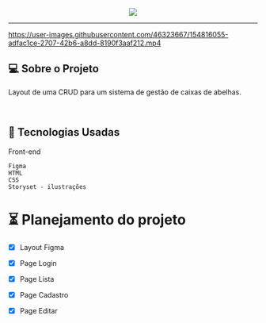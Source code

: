 <p align="center">
  <img width="auto" height="auto"  src="https://user-images.githubusercontent.com/46323667/150590544-4df3ada3-1bef-42cd-9e34-daf0c8fcccbf.png">
</p>
<hr>

https://user-images.githubusercontent.com/46323667/154816055-adfac1ce-2707-42b6-a8dd-8190f3aaf212.mp4 

 


<!-- <p align="center">
  <img max-width="auto" height="auto"  src="https://user-images.githubusercontent.com/46323667/150592095-9aac5bd6-fdfb-4e32-8d44-f974092fc003.png">
</p> -->



## 💻  Sobre o Projeto
Layout de uma CRUD para um sistema de gestão de caixas de abelhas.

<br>


## :rocket: Tecnologias Usadas
Front-end 
```
Figma
HTML
CSS 
Storyset - ilustrações 

```
# :hourglass_flowing_sand: Planejamento do projeto

- [x] Layout Figma 
- [x] Page Login
- [x] Page Lista
- [x] Page Cadastro
- [x] Page Editar




